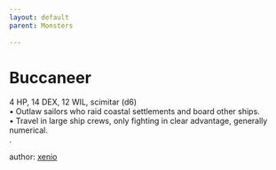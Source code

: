 ```yaml
---
layout: default
parent: Monsters
  
---
```

# Buccaneer
4 HP, 14 DEX, 12 WIL, scimitar (d6)  
• Outlaw sailors who raid coastal settlements and board other ships.  
• Travel in large ship crews, only fighting in clear advantage, generally numerical.  
.  




author: [xenio](https://xenioinabottle.blogspot.com/2021/02/classic-monsters-for-cairnito-part-1.html)
